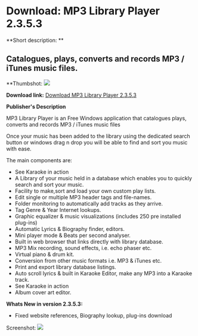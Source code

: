 # Download: MP3 Library Player 2.3.5.3

**Short description: **

## Catalogues, plays, converts and records MP3 / iTunes music files.

  
**Thumbshot: ![](http://www.freewarefiles.com/screenshot/mp3playerlibrary_md.jpg)   
  
**Download link:** [Download MP3 Library Player 2.3.5.3](http://freewares.boysofts.com/MP3-Library-Player_program_58881.html)  
  

**Publisher's Description**  
  

MP3 Library Player is an Free Windows application that catalogues plays,
converts and records MP3 / iTunes music files

Once your music has been added to the library using the dedicated search
button or windows drag n drop you will be able to find and sort you music with
ease.

The main components are:

  * See Karaoke in action 
  * A Library of your music held in a database which enables you to quickly search and sort your music. 
  * Facility to make,sort and load your own custom play lists. 
  * Edit single or multiple MP3 header tags and file-names. 
  * Folder monitoring to automatically add tracks as they arrive. 
  * Tag Genre & Year Internet lookups. 
  * Graphic equalizer & music visualizations (includes 250 pre installed plug-ins) 
  * Automatic Lyrics & Biography finder, editors. 
  * Mini player mode & Beats per second analyser. 
  * Built in web browser that links directly with library database. 
  * MP3 Mix recording, sound effects, i.e. echo phaser etc. 
  * Virtual piano & drum kit. 
  * Conversion from other music formats i.e. MP3 & iTunes etc. 
  * Print and export library database listings. 
  * Auto scroll lyrics & built in Karaoke Editor, make any MP3 into a Karaoke track. 
  * See Karaoke in action 
  * Album cover art editor. 

**Whats New in version 2.3.5.3:**

  * Fixed website references, Biography lookup, plug-ins download 

  
  
Screenshot: ![](http://www.freewarefiles.com/screenshot/mp3playerlibrary.jpg)

